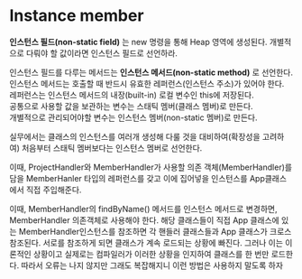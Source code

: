 # Instance member
**인스턴스 필드(non-static field)** 는 new 명령을 통해 Heap 영역에 생성된다.
개별적으로 다뤄야 할 값이라면 인스턴스 필드로 선언하라.

인스턴스 필드를 다루는 메서드는 **인스턴스 메서드(non-static method)** 로 선언한다.
인스턴스 메서드는 호출할 때 반드시 유효한 레퍼런스(인스턴스 주소)가 있어야 한다.
레퍼런스는 인스턴스 메서드의 내장(built-in) 로컬 변수인 this에 저장된다.  
공통으로 사용할 값을 보관하는 변수는 스태틱 멤버(클래스 멤버)로 만든다.  
개별적으로 관리되어야할 변수는 인스턴스 멤버(non-static 멤버)로 만든다.  

실무에서는 클래스의 인스턴스를 여러개 생성해 다룰 것을 대비하여(확장성을 고려하여) 처음부터 스태틱 멤버보다는 인스턴스 멤버로 선언한다.  

이때, ProjectHandler와 MemberHandler가 사용할 의존 객체(MemberHandler)를 담을 MemberHanler 타입의 레퍼런스를 갖고 이에 집어넣을 인스턴스를 App클래스에서 직접 주입해준다.

이때, MemberHandler의 findByName() 메서드를 인스턴스 메서드로 변경하면, MemberHandler 의존객체로 사용해야 한다. 해당 클래스들이 직접 App 클래스에 있는 MemberHandler인스턴스를 참조하면 각 핸들러 클래스들과 App 클래스가 크로스 참조된다. 서로를 참조하게 되면 클래스가 계속 로드되는 상황에 빠진다. 그러나 이는 이론적인 상황이고 실제로는 컴파일러가 이러한 상황을 인지하여 클래스를 한 번만 로드한다. 따라서 오류는 나지 않지만 그래도 복잡해지니 이런 방법은 사용하지 말도록 하자  